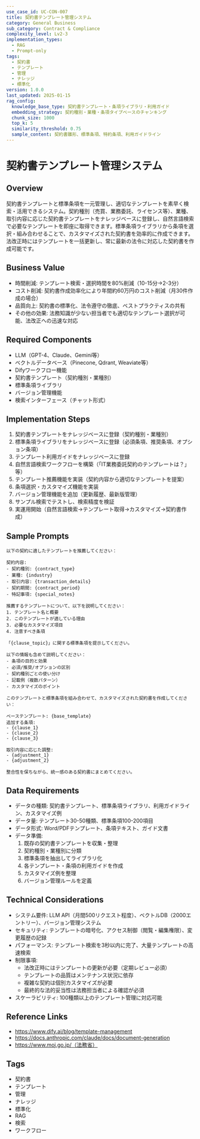 ```yaml
---
use_case_id: UC-CON-007
title: 契約書テンプレート管理システム
category: General Business
sub_category: Contract & Compliance
complexity_level: Lv2-3
implementation_types:
  - RAG
  - Prompt-only
tags:
  - 契約書
  - テンプレート
  - 管理
  - ナレッジ
  - 標準化
version: 1.0.0
last_updated: 2025-01-15
rag_config:
  knowledge_base_type: 契約書テンプレート・条項ライブラリ・利用ガイド
  embedding_strategy: 契約種別・業種・条項タイプベースのチャンキング
  chunk_size: 1000
  top_k: 5
  similarity_threshold: 0.75
  sample_content: 契約書雛形、標準条項、特約条項、利用ガイドライン
---
```


# 契約書テンプレート管理システム

## Overview

契約書テンプレートと標準条項を一元管理し、適切なテンプレートを素早く検索・活用できるシステム。契約種別（売買、業務委託、ライセンス等）、業種、取引内容に応じた契約書テンプレートをナレッジベースに登録し、自然言語検索で必要なテンプレートを即座に取得できます。標準条項ライブラリから条項を選択・組み合わせることで、カスタマイズされた契約書を効率的に作成できます。法改正時にはテンプレートを一括更新し、常に最新の法令に対応した契約書を作成可能です。

## Business Value

- 時間削減: テンプレート検索・選択時間を80%削減（10-15分→2-3分）
- コスト削減: 契約書作成効率化により年間約60万円のコスト削減（月30件作成の場合）
- 品質向上: 契約書の標準化、法令遵守の徹底、ベストプラクティスの共有
- その他の効果: 法務知識が少ない担当者でも適切なテンプレート選択が可能、法改正への迅速な対応

## Required Components

- LLM（GPT-4、Claude、Gemini等）
- ベクトルデータベース（Pinecone, Qdrant, Weaviate等）
- Difyワークフロー機能
- 契約書テンプレート（契約種別・業種別）
- 標準条項ライブラリ
- バージョン管理機能
- 検索インターフェース（チャット形式）

## Implementation Steps

1. 契約書テンプレートをナレッジベースに登録（契約種別・業種別）
2. 標準条項ライブラリをナレッジベースに登録（必須条項、推奨条項、オプション条項）
3. テンプレート利用ガイドをナレッジベースに登録
4. 自然言語検索ワークフローを構築（「IT業務委託契約のテンプレートは？」等）
5. テンプレート推薦機能を実装（契約内容から適切なテンプレートを提案）
6. 条項選択・カスタマイズ機能を実装
7. バージョン管理機能を追加（更新履歴、最新版管理）
8. サンプル検索でテストし、検索精度を検証
9. 実運用開始（自然言語検索→テンプレート取得→カスタマイズ→契約書作成）

## Sample Prompts

```
以下の契約に適したテンプレートを推薦してください：

契約内容:
- 契約種別: {contract_type}
- 業種: {industry}
- 取引内容: {transaction_details}
- 契約期間: {contract_period}
- 特記事項: {special_notes}

推薦するテンプレートについて、以下を説明してください：
1. テンプレート名と概要
2. このテンプレートが適している理由
3. 必要なカスタマイズ項目
4. 注意すべき条項
```

```
「{clause_topic}」に関する標準条項を提示してください。

以下の情報も含めて説明してください：
- 条項の目的と効果
- 必須/推奨/オプションの区別
- 契約種別ごとの使い分け
- 記載例（複数パターン）
- カスタマイズのポイント
```

```
このテンプレートと標準条項を組み合わせて、カスタマイズされた契約書を作成してください：

ベーステンプレート: {base_template}
追加する条項:
- {clause_1}
- {clause_2}
- {clause_3}

取引内容に応じた調整:
- {adjustment_1}
- {adjustment_2}

整合性を保ちながら、統一感のある契約書にまとめてください。
```

## Data Requirements

- データの種類: 契約書テンプレート、標準条項ライブラリ、利用ガイドライン、カスタマイズ例
- データ量: テンプレート30-50種類、標準条項100-200項目
- データ形式: Word/PDFテンプレート、条項テキスト、ガイド文書
- データ準備:
  1. 既存の契約書テンプレートを収集・整理
  2. 契約種別・業種別に分類
  3. 標準条項を抽出してライブラリ化
  4. 各テンプレート・条項の利用ガイドを作成
  5. カスタマイズ例を整理
  6. バージョン管理ルールを定義

## Technical Considerations

- システム要件: LLM API（月間500リクエスト程度）、ベクトルDB（2000エントリー）、バージョン管理システム
- セキュリティ: テンプレートの暗号化、アクセス制御（閲覧・編集権限）、変更履歴の記録
- パフォーマンス: テンプレート検索を3秒以内に完了、大量テンプレートの高速検索
- 制限事項:
  - 法改正時にはテンプレートの更新が必要（定期レビュー必須）
  - テンプレートの品質はメンテナンス状況に依存
  - 複雑な契約は個別カスタマイズが必要
  - 最終的な法的妥当性は法務担当者による確認が必須
- スケーラビリティ: 100種類以上のテンプレート管理に対応可能

## Reference Links

- https://www.dify.ai/blog/template-management
- https://docs.anthropic.com/claude/docs/document-generation
- https://www.moj.go.jp/（法務省）

## Tags

- 契約書
- テンプレート
- 管理
- ナレッジ
- 標準化
- RAG
- 検索
- ワークフロー
